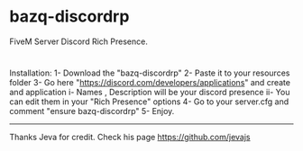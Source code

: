 # bazq-discordrp
FiveM Server Discord Rich Presence.
#
Installation:
1- Download the "bazq-discordrp"
2- Paste it to your resources folder
3- Go here "https://discord.com/developers/applications" and create and application 
  i- Names , Description will be your discord presence
  ii- You can edit them in your "Rich Presence" options
4- Go to your server.cfg and comment "ensure bazq-discordrp"
5- Enjoy.

______________________________________________
Thanks Jeva for credit.
Check his page https://github.com/jevajs
